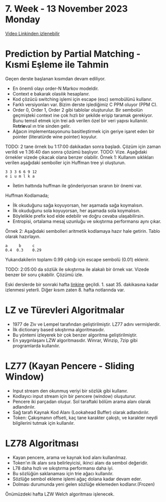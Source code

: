 # 7. Week - 13 November 2023 Monday

[Video Linkinden izlenebilir](http://arsivonline.yildiz.edu.tr/Recordings/2022-2023/BAHAR%20D%C3%96NEM%C4%B0/BLM6106%20-%201/BLM6106%20-%201_10-04-2023_13-00_10-04-2023_15-50_.MP4)

# Prediction by Partial Matching - Kısmi Eşleme ile Tahmin
Geçen derste başlanan kısımdan devam ediliyor.
* En önemli olayı order-N Markov modeldir.
* Context e bakarak olasılık hesaplanır.
* Kod çözücü switching işlemi için escape (esc) semobülünü kullanır.
* Farklı versiyonları var. Bizim derste işlediğimiz C PPM oluyor (PPM C).
* Order 0, Order 1, Order 2 gibi tablolar oluşturulur. Bir sembolün geçmişteki context ine çok hızlı bir şekilde erişip taramak gerekiyor. Bunu temsil etmek için trei adı verilen özel bir veri yapısı kullanılır. Re**trie**val ın trie sinden gelir.
* Ağacın implementasyonunu basitleştirmek için geriye işaret eden bir pointer (literatürde wine pointer) koyulur.

TODO: 2 tane örnek bu 1:17:00 dakikadan sonra başladı. Çözüm için zaman verildi ve 1:36:40 dan sonra çözümü başlıyor.
TODO: Vize. Aşağıdaki örnekler vizede çıkacak olana benzer olabilir.
Örnek 1: Kullanım sıklıkları verilen aşağıdaki semboller için Huffman tree yi oluşturun.
```
3 3 3 6 6 9 12  
e i u m l k a  
```

* İletim hattında huffman ile gönderiyorsan sıranın bir önemi var.

Huffman Kodlamada;
* İlk okuduğunu sağa koyuyorsan, her aşamada sağa koymalısın.
* İlk okuduğunu sola koyuyorsan, her aşamada sola koymalısın.
* Böylelikle prefix kod elde edebilir ve doğru cevaba ulaşabilirsin.
* Entropisi, ortalama mesaj uzunluğu ve sıkıştırma performansı aynı çıkar.

Örnek 2: Aşağıdaki sembolleri aritmetik kodlamaya hazır hale getirin. Tablo olarak hazırlayın.
```
a     b     c
0.4  0.3    0.29
```
Yukarıdakilerin toplamı 0.99 çıktığı için escape sembolü (0.01) eklenir.

TODO: 2:05:00 da sözlük ile sıkıştırma ile alakalı bir örnek var. Vizede benzer bir soru çıkabilir. Çözümü izle.

Eski derslerde bir sonraki hafta [linkine](http://arsivonline.yildiz.edu.tr/Recordings/2022-2023/BAHAR%20D%C3%96NEM%C4%B0/BLM6106%20-%201/BLM6106%20-%201_17-04-2023_13-00_17-04-2023_15-50_.MP4) geçildi. 1. saat 35. dakikasına kadar izlenmesi yeterli. Diğer kısım zaten 8. hafta notlarında var.

# LZ ve Türevleri Algoritmalar
* 1977 de Ziv ve Lempel tarafından geliştirilmiştir. LZ77 adını vermişlerdir.
* İlk dictionary based sıkıştırma algoritmasıdır.
* Bu yöntemi izleyerek bir çok benzer algoritma geliştirilmiştir.
* En yaygınlaşanı LZW algoritmasıdır. Winrar, Winzip, 7zip gibi programlarda kullanılır.

# LZ77 (Kayan Pencere - Sliding Window)
* Input stream den okunmuş veriyi bir sözlük gibi kullanır.
* Kodlayıcı input stream için bir pencere (window) oluşuturur.
* Pencere iki parçadan oluşur. Sol taraftaki bölüm arama alanı olarak adlandırılır.
* Sağ tarafı Kaynak Kod Alanı (Lookahead Buffer) olarak adlandırılır.
* Token: Çakışmanın offseti, kaç tane karakter çakıştı, ve karakter neydi bilgilerini tutmak için kullanılır.

# LZ78 Algoritması
* Kayan pencere, arama ve kaynak kod alanı kullanılmaz.
* Token'ın ilk alanı sıra belirleyicisi, ikinci alanı da sembol değeridir.
* L78 daha hızlı ve sıkıştırma performansı daha iyi.
* Bu sözlüğün saklanaması için trie ağacı kullanılır.
* Sözlüğe sembol ekleme işlemi ağaç dolana kadar devam eder.
* Dolması durumunda yeni gelen sözlüğe eklemeden kodlanır.(Frozen)

Önümüzdeki hafta LZW Welch algoritması işlenecek.
